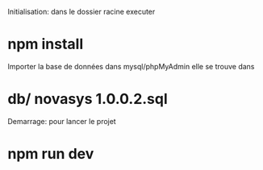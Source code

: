 Initialisation: dans le dossier racine executer
# npm install

Importer la base de données dans mysql/phpMyAdmin
elle se trouve dans 
# db/ novasys 1.0.0.2.sql

Demarrage: pour lancer le projet
# npm run dev 


